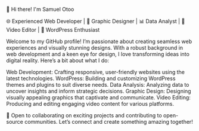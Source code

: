 👋 Hi there! I'm Samuel Otoo

🌐 Experienced Web Developer | 🎨 Graphic Designer | 📊 Data Analyst | 🎥 Video Editor | 🚀 WordPress Enthusiast

Welcome to my GitHub profile! I’m passionate about creating seamless web experiences and visually stunning designs. With a robust background in web development and a keen eye for design, I love transforming ideas into digital reality. Here’s a bit about what I do:

Web Development: Crafting responsive, user-friendly websites using the latest technologies.
WordPress: Building and customizing WordPress themes and plugins to suit diverse needs.
Data Analysis: Analyzing data to uncover insights and inform strategic decisions.
Graphic Design: Designing visually appealing graphics that captivate and communicate.
Video Editing: Producing and editing engaging video content for various platforms.


💼 Open to collaborating on exciting projects and contributing to open-source communities. Let’s connect and create something amazing together!
